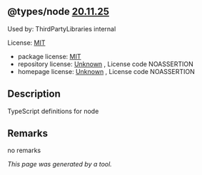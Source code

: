 @types/node [20.11.25](https://www.npmjs.com/package/%40types%2Fnode/v/20.11.25)
--------------------

Used by: ThirdPartyLibraries internal

License: [MIT](../../../../../licenses/mit) 

- package license: [MIT]() 
- repository license: [Unknown](https://github.com/DefinitelyTyped/DefinitelyTyped.git) , License code NOASSERTION
- homepage license: [Unknown](https://github.com/DefinitelyTyped/DefinitelyTyped/tree/master/types/node) , License code NOASSERTION

Description
-----------
TypeScript definitions for node

Remarks
-----------
no remarks



*This page was generated by a tool.*